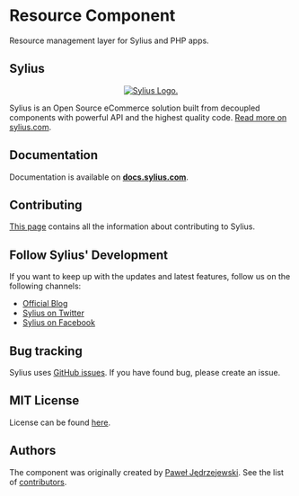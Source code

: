 Resource Component
==================

Resource management layer for Sylius and PHP apps.

Sylius
------

<p align="center">
    <a href="https://sylius.com" target="_blank">
        <picture>
          <source media="(prefers-color-scheme: dark)" srcset="https://media.sylius.com/sylius-logo-800-dark.png">
          <source media="(prefers-color-scheme: light)" srcset="https://media.sylius.com/sylius-logo-800.png">
          <img alt="Sylius Logo." src="https://media.sylius.com/sylius-logo-800.png">
        </picture>
    </a>
</p>

Sylius is an Open Source eCommerce solution built from decoupled components with powerful API and the highest quality code. [Read more on sylius.com](http://sylius.com).

Documentation
-------------

Documentation is available on [**docs.sylius.com**](http://docs.sylius.com/en/latest/components_and_bundles/components/Resource/index.html).

Contributing
------------

[This page](http://docs.sylius.com/en/latest/contributing/index.html) contains all the information about contributing to Sylius.

Follow Sylius' Development
--------------------------

If you want to keep up with the updates and latest features, follow us on the following channels:

* [Official Blog](https://sylius.com/blog)
* [Sylius on Twitter](https://twitter.com/Sylius)
* [Sylius on Facebook](https://facebook.com/SyliusEcommerce)

Bug tracking
------------

Sylius uses [GitHub issues](https://github.com/Sylius/Sylius/issues).
If you have found bug, please create an issue.

MIT License
-----------

License can be found [here](https://github.com/Sylius/Sylius/blob/master/LICENSE).

Authors
-------

The component was originally created by [Paweł Jędrzejewski](http://pjedrzejewski.com).
See the list of [contributors](https://github.com/Sylius/Resource/contributors).
